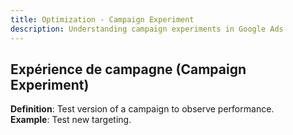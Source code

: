 ```yaml
---
title: Optimization - Campaign Experiment
description: Understanding campaign experiments in Google Ads
---
```


## Expérience de campagne (Campaign Experiment)
**Definition**: Test version of a campaign to observe performance.  
**Example**: Test new targeting.